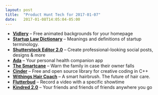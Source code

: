 ```yaml
---
layout: post
title:  "Product Hunt Tech for 2017-01-07"
date:   2017-01-08T14:05:04-05:00
---
```


* **[Vidlery](https://www.producthunt.com/posts/vidlery?utm_campaign=producthunt-api&utm_medium=api&utm_source=Application%3A+Daily+Digest+RSS+%28ID%3A+3202%29)** – Free animated backgrounds for your homepage
* **[Startup Law Dictionary](https://www.producthunt.com/posts/startup-law-dictionary?utm_campaign=producthunt-api&utm_medium=api&utm_source=Application%3A+Daily+Digest+RSS+%28ID%3A+3202%29)** – Meanings and definitions of startup terminology.
* **[Shutterstock Editor 2.0](https://www.producthunt.com/posts/shutterstock-editor-2-0?utm_campaign=producthunt-api&utm_medium=api&utm_source=Application%3A+Daily+Digest+RSS+%28ID%3A+3202%29)** – Create professional-looking social posts, designs & more
* **[Ada](https://www.producthunt.com/posts/ada?utm_campaign=producthunt-api&utm_medium=api&utm_source=Application%3A+Daily+Digest+RSS+%28ID%3A+3202%29)** – Your personal health companion app
* **[The Smartcane](https://www.producthunt.com/posts/the-smartcane?utm_campaign=producthunt-api&utm_medium=api&utm_source=Application%3A+Daily+Digest+RSS+%28ID%3A+3202%29)** – Warn the family in case their owner falls
* **[Cinder](https://www.producthunt.com/posts/cinder-3?utm_campaign=producthunt-api&utm_medium=api&utm_source=Application%3A+Daily+Digest+RSS+%28ID%3A+3202%29)** – Free and open source library for creative coding in C++
* **[Withings Hair Coach](https://www.producthunt.com/posts/withings-hair-coach?utm_campaign=producthunt-api&utm_medium=api&utm_source=Application%3A+Daily+Digest+RSS+%28ID%3A+3202%29)** – A smart hairbrush. The future of hair care.
* **[Flutterbud](https://www.producthunt.com/posts/flutterbud?utm_campaign=producthunt-api&utm_medium=api&utm_source=Application%3A+Daily+Digest+RSS+%28ID%3A+3202%29)** – Record a video with a specific showtime
* **[Kindred 2.0](https://www.producthunt.com/posts/kindred-2-0?utm_campaign=producthunt-api&utm_medium=api&utm_source=Application%3A+Daily+Digest+RSS+%28ID%3A+3202%29)** – Your friends and friends of friends anywhere you go
